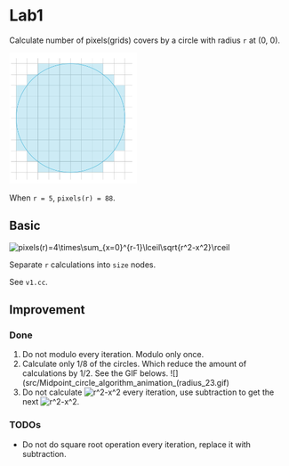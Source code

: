 # Lab1

Calculate number of pixels(grids) covers by a circle with radius `r` at (0, 0).

![](src/sample.png)

When `r = 5`, `pixels(r) = 88`.

## Basic

![pixels(r)=4\times\sum_{x=0}^{r-1}\lceil\sqrt{r^2-x^2}\rceil](https://latex.codecogs.com/svg.image?pixels(r)=4\times\sum_{x=0}^{r-1}\lceil\sqrt{r^2-x^2}\rceil)

Separate `r` calculations into `size` nodes.

See `v1.cc`.

## Improvement

### Done

1. Do not modulo every iteration. Modulo only once.
2. Calculate only 1/8 of the circles. Which reduce the amount of calculations by 1/2. See the GIF belows.
	![](src/Midpoint_circle_algorithm_animation_(radius_23.gif)
3. Do not calculate ![r^2-x^2](https://latex.codecogs.com/svg.image?r^2-x^2) every iteration, use subtraction to get the next ![r^2-x^2](https://latex.codecogs.com/svg.image?r^2-x^2).

### TODOs

- Do not do square root operation every iteration, replace it with subtraction.
